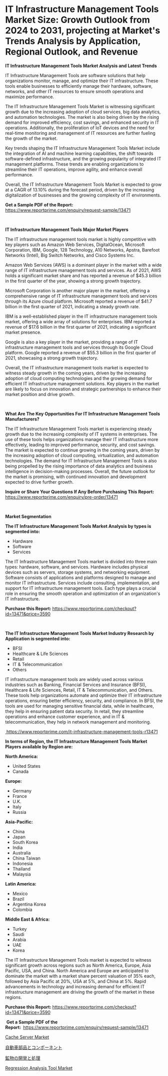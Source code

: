<p><h1>IT Infrastructure Management Tools Market Size: Growth Outlook from 2024 to 2031, projecting at Market's Trends Analysis by Application, Regional Outlook, and Revenue</h1></p><p><strong>IT Infrastructure Management Tools Market Analysis and Latest Trends</strong></p>
<p><p>IT Infrastructure Management Tools are software solutions that help organizations monitor, manage, and optimize their IT infrastructure. These tools enable businesses to efficiently manage their hardware, software, networks, and other IT resources to ensure smooth operations and maximize performance.</p><p>The IT Infrastructure Management Tools Market is witnessing significant growth due to the increasing adoption of cloud services, big data analytics, and automation technologies. The market is also being driven by the rising demand for improved efficiency, cost savings, and enhanced security in IT operations. Additionally, the proliferation of IoT devices and the need for real-time monitoring and management of IT resources are further fueling the growth of the market.</p><p>Key trends shaping the IT Infrastructure Management Tools Market include the integration of AI and machine learning capabilities, the shift towards software-defined infrastructure, and the growing popularity of integrated IT management platforms. These trends are enabling organizations to streamline their IT operations, improve agility, and enhance overall performance.</p><p>Overall, the IT Infrastructure Management Tools Market is expected to grow at a CAGR of 13.10% during the forecast period, driven by the increasing digitalization of businesses and the growing complexity of IT environments.</p></p>
<p><strong>Get a Sample PDF of the Report:&nbsp;</strong> <a href="https://www.reportprime.com/enquiry/request-sample/13471">https://www.reportprime.com/enquiry/request-sample/13471</a></p>
<p>&nbsp;</p>
<p><strong>IT Infrastructure Management Tools Major Market Players</strong></p>
<p><p>The IT infrastructure management tools market is highly competitive with key players such as Amazon Web Services, DigitalOcean, Microsoft Corporation, IBM, Google, 128 Technology, A10 Networks, Apstra, Barefoot Networks (Intel), Big Switch Networks, and Cisco Systems Inc.</p><p>Amazon Web Services (AWS) is a dominant player in the market with a wide range of IT infrastructure management tools and services. As of 2021, AWS holds a significant market share and has reported a revenue of $45.3 billion in the first quarter of the year, showing a strong growth trajectory.</p><p>Microsoft Corporation is another major player in the market, offering a comprehensive range of IT infrastructure management tools and services through its Azure cloud platform. Microsoft reported a revenue of $41.7 billion in the first quarter of 2021, indicating a steady growth rate.</p><p>IBM is a well-established player in the IT infrastructure management tools market, offering a wide array of solutions for enterprises. IBM reported a revenue of $17.6 billion in the first quarter of 2021, indicating a significant market presence.</p><p>Google is also a key player in the market, providing a range of IT infrastructure management tools and services through its Google Cloud platform. Google reported a revenue of $55.3 billion in the first quarter of 2021, showcasing a strong growth trajectory.</p><p>Overall, the IT infrastructure management tools market is expected to witness steady growth in the coming years, driven by the increasing adoption of cloud computing technologies and the growing demand for efficient IT infrastructure management solutions. Key players in the market are likely to focus on innovation and strategic partnerships to enhance their market position and drive growth.</p></p>
<p>&nbsp;</p>
<p><strong>What Are The Key Opportunities For IT Infrastructure Management Tools Manufacturers?</strong></p>
<p><p>The IT Infrastructure Management Tools market is experiencing steady growth due to the increasing complexity of IT systems in enterprises. The use of these tools helps organizations manage their IT infrastructure more effectively, leading to improved performance, security, and cost savings. The market is expected to continue growing in the coming years, driven by the increasing adoption of cloud computing, virtualization, and automation technologies. The demand for IT Infrastructure Management Tools is also being propelled by the rising importance of data analytics and business intelligence in decision-making processes. Overall, the future outlook for the market is promising, with continued innovation and development expected to drive further growth.</p></p>
<p><strong>Inquire or Share Your Questions If Any Before Purchasing This Report:</strong> <a href="https://www.reportprime.com/enquiry/pre-order/13471">https://www.reportprime.com/enquiry/pre-order/13471</a></p>
<p>&nbsp;</p>
<p><strong>Market Segmentation</strong></p>
<p><strong>The IT Infrastructure Management Tools Market Analysis by types is segmented into:</strong></p>
<p><ul><li>Hardware</li><li>Software</li><li>Services</li></ul></p>
<p><p>The IT Infrastructure Management Tools market is divided into three main types: hardware, software, and services. Hardware includes physical devices such as servers, storage systems, and networking equipment. Software consists of applications and platforms designed to manage and monitor IT infrastructure. Services include consulting, implementation, and support for IT infrastructure management tools. Each type plays a crucial role in ensuring the smooth operation and optimization of an organization's IT infrastructure.</p></p>
<p><strong>Purchase this Report:&nbsp;</strong><a href="https://www.reportprime.com/checkout?id=13471&price=3590">https://www.reportprime.com/checkout?id=13471&price=3590</a></p>
<p>&nbsp;</p>
<p><strong>The IT Infrastructure Management Tools Market Industry Research by Application is segmented into:</strong></p>
<p><ul><li>BFSI</li><li>Healthcare & Life Sciences</li><li>Retail</li><li>IT & Telecommunication</li><li>Others</li></ul></p>
<p><p>IT infrastructure management tools are widely used across various industries such as Banking, Financial Services and Insurance (BFSI), Healthcare & Life Sciences, Retail, IT & Telecommunication, and Others. These tools help organizations automate and optimize their IT infrastructure operations, ensuring better efficiency, security, and compliance. In BFSI, the tools are used for managing sensitive financial data, while in healthcare, they help in ensuring patient data security. In retail, they streamline operations and enhance customer experience, and in IT & telecommunication, they help in network management and monitoring.</p></p>
<p><a href="https://www.reportprime.com/it-infrastructure-management-tools-r13471">&nbsp;https://www.reportprime.com/it-infrastructure-management-tools-r13471</a></p>
<p><strong>In terms of Region, the IT Infrastructure Management Tools Market Players available by Region are:</strong></p>
<p>
    <p> <strong> North America: </strong>
        <ul>
            <li>United States</li>
            <li>Canada</li>
        </ul>
        </p> 
    <p> <strong> Europe: </strong>
        <ul>
            <li>Germany</li>
            <li>France</li>
            <li>U.K.</li>
            <li>Italy</li>
            <li>Russia</li>
        </ul>
        </p> 
    <p> <strong> Asia-Pacific: </strong>
        <ul>
            <li>China</li>
            <li>Japan</li>
            <li>South Korea</li>
            <li>India</li>
            <li>Australia</li>
            <li>China Taiwan</li>
            <li>Indonesia</li>
            <li>Thailand</li>
            <li>Malaysia</li>
        </ul>
        </p> 
    <p> <strong> Latin America: </strong>
        <ul>
            <li>Mexico</li>
            <li>Brazil</li>
            <li>Argentina Korea</li>
            <li>Colombia</li>
        </ul>
        </p> 
    <p> <strong> Middle East & Africa: </strong>
        <ul>
            <li>Turkey</li>
            <li>Saudi</li>
            <li>Arabia</li>
            <li>UAE</li>
            <li>Korea</li>
        </ul>
    </p>
    </p>
<p><p>The IT Infrastructure Management Tools market is expected to witness significant growth across regions such as North America, Europe, Asia Pacific, USA, and China. North America and Europe are anticipated to dominate the market with a market share percent valuation of 35% each, followed by Asia Pacific at 20%, USA at 5%, and China at 5%. Rapid advancements in technology and increasing demand for efficient IT infrastructure management are driving the growth of the market in these regions.</p></p>
<p><strong>Purchase this Report: </strong><a href="https://www.reportprime.com/checkout?id=13471&price=3590">https://www.reportprime.com/checkout?id=13471&price=3590</a></p>
<p>&nbsp;<strong>Get a Sample PDF of the Report:&nbsp;&nbsp;</strong><a href="https://www.reportprime.com/enquiry/request-sample/13471">https://www.reportprime.com/enquiry/request-sample/13471</a></p>
<p><strong></strong></p>
<p><p><a href="https://github.com/kosella/Market-Research-Report-List-3/blob/main/cache-server-market.md">Cache Server Market</a></p><p><a href="https://github.com/Fatimaklein1/Market-Research-Report-List-1/blob/main/112359680302.md">自動車部品とコンポーネント</a></p><p><a href="https://github.com/LenoraKris2023/Market-Research-Report-List-1/blob/main/654624580303.md">鉱物の開発と処理</a></p><p><a href="https://github.com/kufem1/Market-Research-Report-List-2/blob/main/regression-analysis-tool-market.md">Regression Analysis Tool Market</a></p></p>